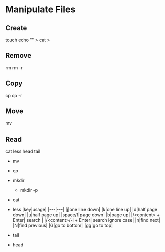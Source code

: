 # Manipulate Files

## Create
touch
echo "" >
cat >

## Remove
rm
rm -r

## Copy
cp
cp -r

## Move
mv

## Read
cat
less
head
tail

* mv
* cp
* mkdir
  * mkdir -p 
* cat
* less
    |key|usage|
    |---|---|
    |j|one line down|
    |k|one line up|
    |d|half page down|
    |u|half page up|
    |space/f|page down|
    |b|page up|
    |/\<content\> + Enter| search |
    |/\<content\>/-i + Enter| search ignore case|
    |n|find next|
    |N|find previous|
    |G|go to bottom|
    |gg|go to top|

* tail
* head
